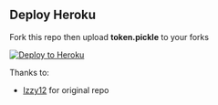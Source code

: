 ## Deploy Heroku

Fork this repo then upload **token.pickle** to your forks

<p align=""><a href="https://heroku.com/deploy?template=https://github.com/aashath0317/python-aria-mirror-bot-1/tree/master"> <img src="https://camo.githubusercontent.com/83b0e95b38892b49184e07ad572c94c8038323fb/68747470733a2f2f7777772e6865726f6b7563646e2e636f6d2f6465706c6f792f627574746f6e2e737667" alt="Deploy to Heroku" /></a></p>

Thanks to:
- [Izzy12](https://github.com/lzzy12/) for original repo
